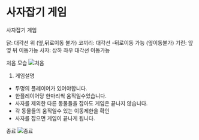 # 사자잡기 게임

사자잡기 게임

닭: 대각선 위 (옆,뒤로이동 불가)
코끼리: 대각선 -뒤로이동 가능 (옆이동불가)
기린: 앞 옆 뒤 이동가능
사자: 상하 좌우 대각선 이동가능

처음 모습
![처음](https://user-images.githubusercontent.com/77868874/111859546-03a91380-8985-11eb-93d7-34a92f4ff2d4.PNG)

1. 게임설명
  - 두명의 플레이어가 있어야합니다.
  - 한플레이어당 한마리씩 움직일수있습니다.
  - 사자를 제외한 다른 동물들을 잡아도 게임은 끝나지 않습니다.
  - 각 동물들의 움직일수 있는 이동제한을 확인
  - 사자를 잡으면 게임이 끝나게 됩니다.


종료 
![종료](https://user-images.githubusercontent.com/77868874/111859715-330c5000-8986-11eb-9393-37dbf77830f0.PNG)
